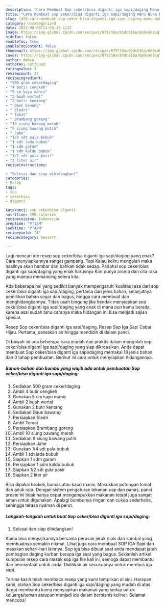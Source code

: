 ```yaml
---
description: "Cara Membuat Sop ceker/bisa diganti iga sapi/daging Menu Buka Puas"
title: "Cara Membuat Sop ceker/bisa diganti iga sapi/daging Menu Buka Puas"
slug: 1459-cara-membuat-sop-ceker-bisa-diganti-iga-sapi-daging-menu-buka-puas
category: Uncategorized
date: 2022-08-05T11:50:33.111Z
image: https://img-global.cpcdn.com/recipes/075718ac95dc816a/680x482cq70/sop-cekerbisa-diganti-iga-sapidaging-foto-resep-utama.jpg
hideToc: false
enableToc: true
enableTocContent: false
thumbnail: https://img-global.cpcdn.com/recipes/075718ac95dc816a/680x482cq70/sop-cekerbisa-diganti-iga-sapidaging-foto-resep-utama.jpg
cover: https://img-global.cpcdn.com/recipes/075718ac95dc816a/680x482cq70/sop-cekerbisa-diganti-iga-sapidaging-foto-resep-utama.jpg
author: Admin
authorAv: notfound
ratingvalue: 3
reviewcount: 23
recipeingredient:
- "500 gram cekerdaging"
- "4 butir cengkeh"
- "5 cm kayu manis"
- "2 buah wortel"
- "2 butir kentang"
- " Daun bawang"
- " Sledri"
- " Tomat"
- " Brambang goreng"
- "10 siung bawang merah"
- "6 siung bawang putih"
- " Jahe"
- "1/4 sdt pala bubuk"
- "1 sdt lada bubuk"
- "1 sdm garam"
- "1 sdm kaldu bubuk"
- "1/2 sdt gula pasir"
- "2 liter air"
recipeinstructions:

- "Selesai dan siap dihidangkan!"
categories:
- Resep
tags:
- sop
- cekerbisa
- diganti

katakunci: sop cekerbisa diganti 
nutrition: 259 calories
recipecuisine: Indonesian
preptime: "PT18M"
cooktime: "PT48M"
recipeyield: "4"
recipecategory: Dessert

---
```



Lagi mencari ide resep sop ceker/bisa diganti iga sapi/daging yang enak? Cara menyiapkannya sangat gampang. Tapi Kalau keliru mengolah maka hasilnya akan hambar dan bahkan tidak sedap. Padahal sop ceker/bisa diganti iga sapi/daging yang enak harusnya Kan punya aroma dan cita rasa yang mampu memancing selera kita.


Ada beberapa hal yang sedikit banyak mempengaruhi kualitas rasa dari sop ceker/bisa diganti iga sapi/daging, pertama dari jenis bahan, selanjutnya pemilihan bahan segar dan bagus, hingga cara membuat dan menghidangkannya. Tidak usah bingung jika hendak menyiapkan sop ceker/bisa diganti iga sapi/daging yang enak di mana pun kamu berada, karena asal sudah tahu caranya maka hidangan ini bisa menjadi sajian spesial.

Resep Sop ceker/bisa diganti iga sapi/daging. Resep Sop Iga Sapi Cabai Hijau. Pertama, panaskan air hingga mendidih di dalam panci.


Di bawah ini ada beberapa cara mudah dan praktis dalam mengolah sop ceker/bisa diganti iga sapi/daging yang siap dikreasikan. Anda dapat membuat Sop ceker/bisa diganti iga sapi/daging memakai 18 jenis bahan dan 0 tahap pembuatan. Berikut ini cara untuk menyiapkan hidangannya.

<!--inarticleads1-->

##### Bahan-bahan dan bumbu yang wajib ada untuk pembuatan Sop ceker/bisa diganti iga sapi/daging:

1. Sediakan 500 gram ceker/daging
1. Ambil 4 butir cengkeh
1. Gunakan 5 cm kayu manis
1. Ambil 2 buah wortel
1. Gunakan 2 butir kentang
1. Sediakan  Daun bawang
1. Persiapkan  Sledri
1. Ambil  Tomat
1. Persiapkan  Brambang goreng
1. Ambil 10 siung bawang merah
1. Sediakan 6 siung bawang putih
1. Persiapkan  Jahe
1. Gunakan 1/4 sdt pala bubuk
1. Ambil 1 sdt lada bubuk
1. Siapkan 1 sdm garam
1. Persiapkan 1 sdm kaldu bubuk
1. Siapkan 1/2 sdt gula pasir
1. Siapkan 2 liter air


Bisa dipakai brokoli, buncis atau kapri manis. Masukkan potongan tomat dan aduk rata. Dengan sistem pengaturan tekanan uap dan panas, panci presto ini tidak hanya cepat mengempukkan makanan tetapi juga sangat aman untuk digunakan. Apalagi bumbunya ringan dan cukup sederhana, sehingga terasa nyaman di perut. 

<!--inarticleads2-->

##### Langkah-langkah untuk buat Sop ceker/bisa diganti iga sapi/daging:


1. Selesai dan siap dihidangkan!

Kamu bisa menyajikannya bersama perasan jeruk nipis dan sambal yang membuatnya semakin nikmat. Lihat juga cara membuat SOP IGA Sapi dan masakan sehari-hari lainnya. Sop iga bisa dibuat saat anda mendapat jatah pembagian daging kurban berupa iga sapi yang bagus. Sekianlah artikel kumpulan resep cara masak sop iga file kali ini, semoga dapat membantu dan bermanfaat untuk anda. Didihkan air secukupnya untuk merebus iga sapi. 

Terima kasih telah membaca resep yang kami tampilkan di sini. Harapan kami, olahan Sop ceker/bisa diganti iga sapi/daging yang mudah di atas dapat membantu kamu menyiapkan makanan yang sedap untuk keluarga/teman ataupun menjadi ide dalam berbisnis kuliner. Selamat mencoba!
